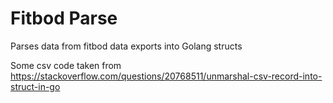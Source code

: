 # Fitbod Parse
Parses data from fitbod data exports into Golang structs

Some csv code taken from https://stackoverflow.com/questions/20768511/unmarshal-csv-record-into-struct-in-go